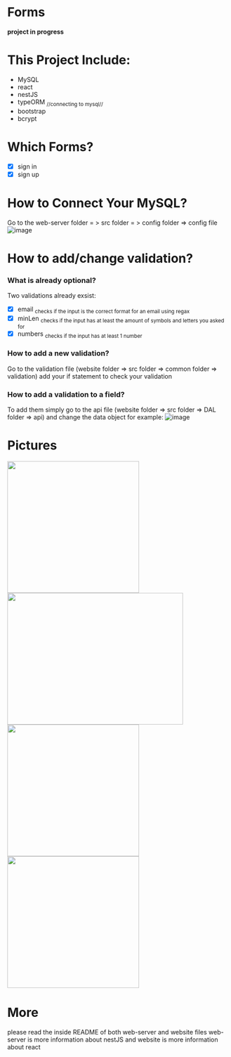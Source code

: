 # Forms
**project in progress**

# This Project Include:
* MySQL
* react
* nestJS
* typeORM <sub>//connecting to mysql//</sub>
* bootstrap
* bcrypt

# Which Forms?
- [x] sign in 
- [x] sign up

# How to Connect Your MySQL?
Go to the web-server folder = > src folder = > config folder => config file
![image](https://user-images.githubusercontent.com/108211669/198382456-b2e9e295-8405-45ff-b58d-12a1ca83bdf1.png)

# How to add/change validation?
### What is already optional?
Two validations already exsist: 
- [x] email <sub>checks if the input is the correct format for an email using regax</sub>
- [x] minLen <sub>checks if the input has at least the amount of symbols and letters you asked for </sub>
- [x] numbers <sub>checks if the input has at least 1 number</sub>
### How to add a new validation?
Go to the validation file (website folder => src folder => common folder => validation) add your if statement to check your validation
### How to add a validation to a field?
To add them simply go to the api file (website folder => src folder => DAL folder => api) and change the data object for example:
![image](https://user-images.githubusercontent.com/108211669/198567878-b28285b9-0842-4bb5-b07c-375342a7d0a2.png)

# Pictures
<img src='https://user-images.githubusercontent.com/108211669/198566230-b2cd15a7-a10d-4ef2-8309-1142e947fbe3.png' width=300 height=300/>    <img src='https://user-images.githubusercontent.com/108211669/198566375-f9630788-4f7a-4551-95ca-5764fa8d1332.png' width=400 height=300 />    <img src='https://user-images.githubusercontent.com/108211669/198381158-6e281f28-6be6-44b7-92d5-8143353af41e.png' width=300 height=300/>    <img src='https://user-images.githubusercontent.com/108211669/198566571-79d35018-1a37-418e-90f7-146aeeeaa46b.png' width=300 height=300/>


# More
please read the inside README of both web-server and website files
web-server is more information about nestJS
and website is more information about react
